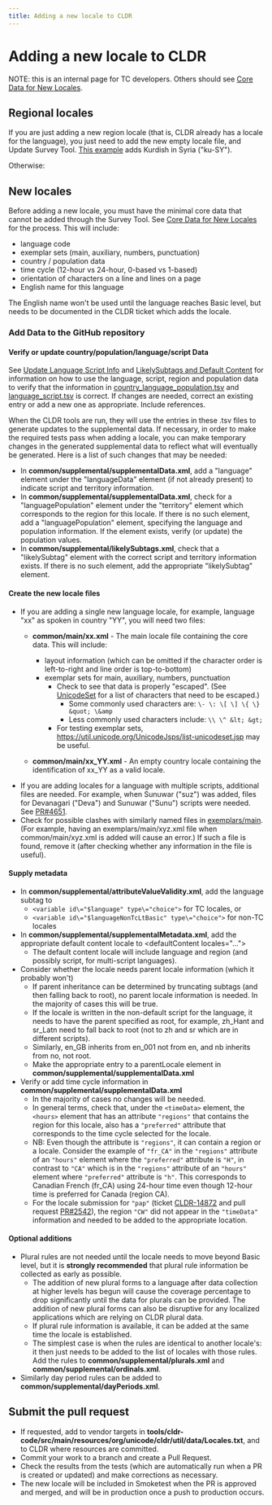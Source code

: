 ```yaml
---
title: Adding a new locale to CLDR
---
```


# Adding a new locale to CLDR

NOTE: this is an internal page for TC developers. Others should see [Core Data for New Locales](/index/cldr-spec/core-data-for-new-locales).

## Regional locales

If you are just adding a new region locale (that is, CLDR already has a locale for the language),
you just need to add the new empty locale file, and Update Survey Tool. 
[This example](https://github.com/unicode-org/cldr/pull/4335/files) adds Kurdish in Syria ("ku-SY"). 

Otherwise:

## New locales

Before adding a new locale, you must have the minimal core data that cannot be added through the Survey Tool.
See [Core Data for New Locales](/index/cldr-spec/core-data-for-new-locales) for the process.
This will include:

 - language code
 - exemplar sets (main, auxiliary, numbers, punctuation)
 - country / population data
 - time cycle (12-hour vs 24-hour, 0-based vs 1-based)
 - orientation of characters on a line and lines on a page
 - English name for this language

The English name won't be used until the language reaches Basic level, but needs to be documented in the CLDR ticket which adds the locale.

### Add Data to the GitHub repository

#### Verify or update country/population/language/script Data

See [Update Language Script Info](/development/updating-codes/update-language-script-info)
and [LikelySubtags and Default Content](/development/updating-codes/likelysubtags-and-default-content)
for information on how to use the language, script, region and population data to verify that the information in
[country_language_population.tsv](https://github.com/unicode-org/cldr/blob/main/tools/cldr-code/src/main/resources/org/unicode/cldr/util/data/country_language_population.tsv)
and [language_script.tsv](https://github.com/unicode-org/cldr/blob/main/tools/cldr-code/src/main/resources/org/unicode/cldr/util/data/language_script.tsv) is correct.
If changes are needed, correct an existing entry or add a new one as appropriate. Include references. 

When the CLDR tools are run, they will use the entries in these .tsv files to generate updates to the supplemental data.
If necessary, in order to make the required tests pass when adding a locale,
you can make temporary changes in the generated supplemental data to reflect what will eventually be generated.
Here is a list of such changes that may be needed:

- In **common/supplemental/supplementalData.xml**, add a "language" element under the "languageData" element (if not already present)
to indicate script and territory information.
- In **common/supplemental/supplementalData.xml**, check for a "languagePopulation" element under the "territory" element
which corresponds to the region for this locale.
If there is no such element, add a "languagePopulation" element, specifying the language and population information.
If the element exists, verify (or update) the population values.
- In **common/supplemental/likelySubtags.xml**, check that a "likelySubtag" element with the correct script and territory information exists.
If there is no such element, add the appropriate "likelySubtag" element.

#### Create the new locale files
- If you are adding a single new language locale, for example, language "xx" as spoken in country "YY", you will need two files:
	- **common/main/xx.xml** \- The main locale file containing the core data. This will include:
		- layout information (which can be omitted if the character order is left-to-right and line order is top-to-bottom)
		- exemplar sets for main, auxiliary, numbers, punctuation
			- Check to see that data is properly "escaped". (See [UnicodeSet](https://www.unicode.org/reports/tr35/tr35.html#unicode-sets) for a list of characters that need to be escaped.)
				- Some commonly used characters are: `\- \: \[ \] \{ \} &quot; \&amp`
				- Less commonly used characters include: `\\ \^ &lt; &gt;`
			- For testing exemplar sets, https://util.unicode.org/UnicodeJsps/list-unicodeset.jsp may be useful.

	- **common/main/xx\_YY.xml** \- An empty country locale containing the identification of xx\_YY as a valid locale. 
- If you are adding locales for a language with multiple scripts, additional files are needed.
For example, when Sunuwar ("suz") was added, files for Devanagari ("Deva") and Sunuwar ("Sunu") scripts were needed.
See [PR#4651](https://github.com/unicode-org/cldr/pull/4651).
- Check for possible clashes with similarly named files in [exemplars/main](https://github.com/unicode-org/cldr/tree/main/exemplars/main).
(For example, having an exemplars/main/xyz.xml file when common/main/xyz.xml is added will cause an error.)
If such a file is found, remove it (after checking whether any information in the file is useful).

#### Supply metadata
- In **common/supplemental/attributeValueValidity.xml**, add the language subtag to
	- `<variable id\="$language" type\="choice">` for TC locales, or
	- `<variable id\="$languageNonTcLtBasic" type\="choice">` for non-TC locales
- In **common/supplemental/supplementalMetadata.xml**, add the appropriate default content locale to \<defaultContent locales\="..."\>
	- The default content locale will include language and region (and possibly script, for multi-script languages).
- Consider whether the locale needs parent locale information (which it probably won't)
	- If parent inheritance can be determined by truncating subtags (and then falling back to root), no parent locale information is needed.
In the majority of cases this will be true.
	- If the locale is written in the non-default script for the language, it needs to have the parent specified as root,
for example, zh_Hant and sr_Latn need to fall back to root (not to zh and sr which are in different scripts).
	- Similarly, en_GB inherits from en_001 not from en, and nb inherits from no, not root.
	- Make the appropriate entry to a parentLocale element in **common/supplemental/supplementalData.xml**
- Verify or add time cycle information in **common/supplemental/supplementalData.xml**
	- In the majority of cases no changes will be needed.
	- In general terms, check that, under the `<timeData>` element,
the `<hours>` element that has an attribute `"regions"` that contains the region for this locale,
also has a `"preferred"` attribute that corresponds to the time cycle selected for the locale.
	- NB: Even though the attribute is `"regions"`, it can contain a region or a locale.
Consider the example of `"fr_CA"` in the `"regions"` attribute of an `"hours"` element where the `"preferred"` attribute is `"H"`,
in contrast to `"CA"` which is in the `"regions"` attribute of an `"hours"` element where `"preferred"` attribute is `"h"`.
This corresponds to Canadian French (fr_CA) using 24-hour time even though 12-hour time is preferred for Canada (region CA).
	- For the locale submission for `"pap"` (ticket [CLDR-14872](https://unicode-org.atlassian.net/browse/CLDR-14872)
and pull request [PR#2542](https://github.com/unicode-org/cldr/pull/2542)),
the region `"CW"` did not appear in the `"timeData"` information and needed to be added to the appropriate location.

#### Optional additions
- Plural rules are not needed until the locale needs to move beyond Basic level,
but it is **strongly recommended** that plural rule information be collected as early as possible.
   - The addition of new plural forms to a language after data collection at higher levels has begun
will cause the coverage percentage to drop significantly until the data for plurals can be provided.
The addition of new plural forms can also be disruptive for any localized applications which are relying on CLDR plural data.
   - If plural rule information is available, it can be added at the same time the locale is established.
   - The simplest case is when the rules are identical to another locale's: it then just needs to be added to the list of locales with those rules.
Add the rules to **common/supplemental/plurals.xml** and **common/supplemental/ordinals.xml**.
- Similarly day period rules can be added to **common/supplemental/dayPeriods.xml**.

## Submit the pull request

- If requested, add to vendor targets in **tools/cldr-code/src/main/resources/org/unicode/cldr/util/data/Locales.txt**,
and to CLDR where resources are committed.
- Commit your work to a branch and create a Pull Request.
- Check the results from the tests (which are automatically run when a PR is created or updated) and make corrections as necessary.
- The new locale will be included in Smoketest when the PR is approved and merged,
and will be in production once a push to production occurs.
